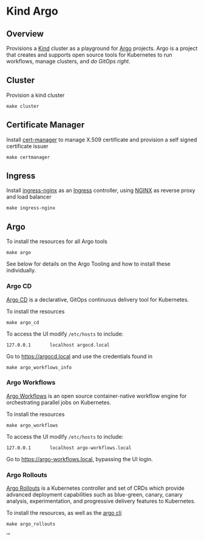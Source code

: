 # Kind Argo

## Overview

Provisions a [Kind] cluster as a playground for [Argo] projects. Argo is a project that creates and supports open source tools for Kubernetes to run workflows, manage clusters, and _do GitOps right_.

## Cluster

Provision a kind cluster

```
make cluster
```

## Certificate Manager

Install [cert-manager] to manage X.509 certificate and provision a self signed certificate issuer

```
make certmanager
```

## Ingress

Install [ingress-nginx] as an [Ingress] controller, using [NGINX] as reverse proxy and load balancer

```
make ingress-nginx
```

## Argo

To install the resources for all Argo tools

```
make argo
```

See below for details on the Argo Tooling and how to install these individually.

### Argo CD

[Argo CD] is a declarative, GitOps continuous delivery tool for Kubernetes.

To install the resources

```
make argo_cd
```

To access the UI modify `/etc/hosts` to include:

```
127.0.0.1       localhost argocd.local
```

Go to https://argocd.local and use the credentials found in

```
make argo_workflows_info
```

### Argo Workflows

[Argo Workflows] is an open source container-native workflow engine for orchestrating parallel jobs on Kubernetes.

To install the resources

```
make argo_workflows
```

To access the UI modify `/etc/hosts` to include:

```
127.0.0.1       localhost argo-workflows.local
```

Go to https://argo-workflows.local, bypassing the UI login.

### Argo Rollouts

[Argo Rollouts]  is a Kubernetes controller and set of CRDs which provide advanced deployment capabilities such as blue-green, canary, canary analysis, experimentation, and progressive delivery features to Kubernetes.

To install the resources, as well as the [argo cli]

```
make argo_rollouts
```

[kind]: https://kind.sigs.k8s.io/
[argo]: https://argoproj.github.io/
[cert-manager]: https://cert-manager.io/
[ingress]: https://kubernetes.io/docs/concepts/services-networking/ingress/
[ingress-nginx]: https://github.com/kubernetes/ingress-nginx
[nginx]: https://www.nginx.org/
[argo cd]:https://argoproj.github.io/cd/
[argo workflows]:https://argoproj.github.io/workflows
[argo rollouts]: https://argoproj.github.io/rollouts
[argo cli]: https://github.com/argoproj/argo-workflows/releases
’”